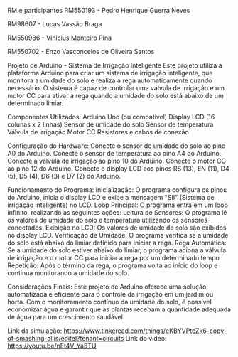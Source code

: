 RM e participantes
RM550193 - Pedro Henrique Guerra Neves

RM98607 - Lucas Vassão Braga

RM550986 - Vinicius Monteiro Pina

RM550702 - Enzo Vasconcelos de Oliveira Santos



Projeto de Arduino - Sistema de Irrigação Inteligente
Este projeto utiliza a plataforma Arduino para criar um sistema de irrigação inteligente, que monitora a umidade do solo e realiza a rega automaticamente quando necessário. O sistema é capaz de controlar uma válvula de irrigação e um motor CC para ativar a rega quando a umidade do solo está abaixo de um determinado limiar.

Componentes Utilizados:
Arduino Uno (ou compatível)
Display LCD (16 colunas x 2 linhas)
Sensor de umidade do solo
Sensor de temperatura
Válvula de irrigação
Motor CC
Resistores e cabos de conexão

Configuração do Hardware:
Conecte o sensor de umidade do solo ao pino A0 do Arduino.
Conecte o sensor de temperatura ao pino A4 do Arduino.
Conecte a válvula de irrigação ao pino 10 do Arduino.
Conecte o motor CC ao pino 12 do Arduino.
Conecte o display LCD aos pinos RS (13), EN (11), D4 (5), D5 (4), D6 (3) e D7 (2) do Arduino.

Funcionamento do Programa:
Inicialização: O programa configura os pinos do Arduino, inicia o display LCD e exibe a mensagem "SII" (Sistema de irrigação inteligente) no LCD.
Loop Principal: O programa entra em um loop infinito, realizando as seguintes ações:
Leitura de Sensores: O programa lê os valores de umidade do solo e temperatura utilizando os sensores conectados.
Exibição no LCD: Os valores de umidade do solo são exibidos no display LCD.
Verificação de Umidade: O programa verifica se a umidade do solo está abaixo do limiar definido para iniciar a rega.
Rega Automática: Se a umidade do solo estiver abaixo do limiar, o programa aciona a válvula de irrigação e o motor CC para iniciar a rega por um determinado tempo.
Repetição: Após o término da rega, o programa volta ao início do loop e continua monitorando a umidade do solo.

Considerações Finais:
Este projeto de Arduino oferece uma solução automatizada e eficiente para o controle da irrigação em um jardim ou horta. Com o monitoramento contínuo da umidade do solo, é possível economizar água e garantir que as plantas recebam a quantidade adequada de água para um crescimento saudável.

Link da simulação: https://www.tinkercad.com/things/eKBYVPtcZk6-copy-of-smashing-allis/editel?tenant=circuits
Link do video: https://youtu.be/nEt4V_Ya8TU
